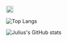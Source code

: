 [<img alt="wakatime" src="https://wakatime.com/badge/user/594e5948-2f7c-499b-955f-f57d579011fe.svg" height="20">](https://wakatime.com/@594e5948-2f7c-499b-955f-f57d579011fe)

![Top Langs](https://github-readme-stats.vercel.app/api/top-langs/?username=JuliusKreutz&theme=tokyonight&layout=compact)

![Julius's GitHub stats](https://github-readme-stats.vercel.app/api?username=JuliusKreutz&theme=tokyonight&show_icons=true)
